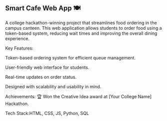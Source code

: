 ## Smart Cafe Web App 🍽️

A college hackathon-winning project that streamlines food ordering in the campus canteen. This web application allows students to order food using a token-based system, reducing wait times and improving the overall dining experience.

Key Features:

Token-based ordering system for efficient queue management.

User-friendly web interface for students.

Real-time updates on order status.

Designed with scalability and usability in mind.

Achievements:
🏆 Won the Creative Idea award at [Your College Name] Hackathon.

Tech Stack:HTML, CSS, JS, Python, SQL
